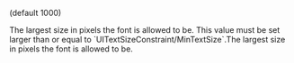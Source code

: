 (default 1000)

The largest size in pixels the font is allowed to be. This value must be set larger than or equal to \`UITextSizeConstraint/MinTextSize\`.The largest size in pixels the font is allowed to be.